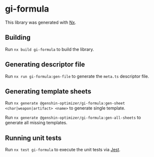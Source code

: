 # gi-formula

This library was generated with [Nx](https://nx.dev).

## Building

Run `nx build gi-formula` to build the library.

## Generating descriptor file

Run `nx run gi-formula:gen-file` to generate the `meta.ts` descriptor file.

## Generating template sheets

Run `nx generate @genshin-optimizer/gi-formula:gen-sheet <char|weapon|artifact> <name>` to generate single template.

Run `nx generate @genshin-optimizer/gi-formula:gen-all-sheets` to generate all missing templates.

## Running unit tests

Run `nx test gi-formula` to execute the unit tests via [Jest](https://jestjs.io).

